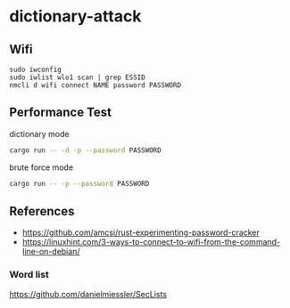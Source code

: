 # dictionary-attack

## Wifi 
```
sudo iwconfig  
sudo iwlist wlo1 scan | grep ESSID
nmcli d wifi connect NAME password PASSWORD
```

## Performance Test
dictionary mode
```bash
cargo run -- -d -p --password PASSWORD
```

brute force mode
```bash
cargo run -- -p --password PASSWORD
```


## References
* https://github.com/amcsi/rust-experimenting-password-cracker
* https://linuxhint.com/3-ways-to-connect-to-wifi-from-the-command-line-on-debian/

### Word list
https://github.com/danielmiessler/SecLists

